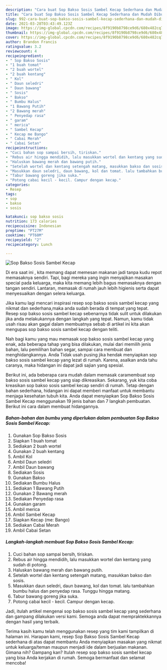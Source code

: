 ```yaml
---
description: "Cara buat Sop Bakso Sosis Sambel Kecap Sederhana dan Mudah Dibuat"
title: "Cara buat Sop Bakso Sosis Sambel Kecap Sederhana dan Mudah Dibuat"
slug: 992-cara-buat-sop-bakso-sosis-sambel-kecap-sederhana-dan-mudah-dibuat
date: 2021-03-28T03:43:49.123Z
image: https://img-global.cpcdn.com/recipes/8f9190b8798ce9d6/680x482cq70/sop-bakso-sosis-sambel-kecap-foto-resep-utama.jpg
thumbnail: https://img-global.cpcdn.com/recipes/8f9190b8798ce9d6/680x482cq70/sop-bakso-sosis-sambel-kecap-foto-resep-utama.jpg
cover: https://img-global.cpcdn.com/recipes/8f9190b8798ce9d6/680x482cq70/sop-bakso-sosis-sambel-kecap-foto-resep-utama.jpg
author: Brandon Francis
ratingvalue: 3.2
reviewcount: 4
recipeingredient:
- " Sop Bakso Sosis"
- "1 buah tomat"
- "2 buah wortel"
- "2 buah kentang"
- " Kol"
- " Daun seledri"
- " Daun bawang"
- " Sosis"
- " Bakso"
- " Bumbu Halus"
- "1 Bawang Putih"
- "2 Bawang merah"
- " Penyedap rasa"
- " garam"
- " merica"
- " Sambel Kecap"
- " Kecap me Bango"
- " Cabai Merah"
- " Cabai Setan"
recipeinstructions:
- "Cuci bahan sop sampai bersih, tiriskan."
- "Rebus air hingga mendidih, lalu masukkan wortel dan kentang yang sudah di potong."
- "Haluskan bawang merah dan bawang putih."
- "Setelah wortel dan kentang setengah matang, masukkan bakso dan sosis."
- "Masukkan daun seledri, daun bawang, kol dan tomat. lalu tambahkan bumbu halus dan penyedap rasa. Tunggu hingga matang."
- "Tabur bawang goreng jika suka."
- "Potong cabai kecil - kecil. Campur dengan kecap."
categories:
- Resep
tags:
- sop
- bakso
- sosis

katakunci: sop bakso sosis 
nutrition: 173 calories
recipecuisine: Indonesian
preptime: "PT27M"
cooktime: "PT60M"
recipeyield: "2"
recipecategory: Lunch

---
```



![Sop Bakso Sosis Sambel Kecap](https://img-global.cpcdn.com/recipes/8f9190b8798ce9d6/680x482cq70/sop-bakso-sosis-sambel-kecap-foto-resep-utama.jpg)

Di era  saat ini , kita memang dapat memesan makanan jadi tanpa kudu repot memasaknya sendiri. Tapi, bagi mereka yang ingin menyajikan masakan special pada keluarga, maka kita memang lebih bagus memasaknya dengan tangan sendiri. Lantaran, memasak di rumah jauh lebih higienis serta dapat menyesuaikan dengan selera keluarga.

Jika kamu lagi mencari inspirasi resep sop bakso sosis sambel kecap yang nikmat dan sederhana,maka anda sudah berada di tempat yang tepat. Resep sop bakso sosis sambel kecap  sebenarnya tidak sulit untuk dilakukan jika anda melakukannya dengan langkah yang tepat. Namun, kamu tidak usah risau akan gagal dalam membuatnya 
sebab di artikel ini kita akan mengupas sop bakso sosis sambel kecap dengan teliti.  



Nah bagi kamu yang mau memasak sop bakso sosis sambel kecap yang enak, ada beberapa tahap yang bisa dilakukan, mulai dari memilih jenis bahan, lalu pemilihan bahan segar, sampai cara membuat dan menghidangkannya. Anda Tidak usah pusing jika hendak menyiapkan sop bakso sosis sambel kecap yang lezat di rumah. Karena, asalkan anda  tahu caranya, maka hidangan ini dapat jadi sajian yang spesial.

Berikut ini, ada beberapa cara mudah dalam memasak caramembuat sop bakso sosis sambel kecap yang siap dikreasikan. Sekarang, yuk kita coba kreasikan sop bakso sosis sambel kecap sendiri di rumah. Tetap dengan bahan sederhana, hidangan ini dapat memberi manfaat untuk membantu menjaga kesehatan tubuh kita. Anda dapat menyiapkan Sop Bakso Sosis Sambel Kecap menggunakan 19 jenis bahan dan 7 langkah pembuatan. Berikut ini cara dalam membuat hidangannya.

<!--inarticleads1-->

##### Bahan-bahan dan bumbu yang diperlukan dalam pembuatan Sop Bakso Sosis Sambel Kecap:

1. Gunakan  Sop Bakso Sosis
1. Siapkan 1 buah tomat
1. Sediakan 2 buah wortel
1. Gunakan 2 buah kentang
1. Ambil  Kol
1. Ambil  Daun seledri
1. Ambil  Daun bawang
1. Sediakan  Sosis
1. Gunakan  Bakso
1. Sediakan  Bumbu Halus
1. Sediakan 1 Bawang Putih
1. Gunakan 2 Bawang merah
1. Sediakan  Penyedap rasa
1. Gunakan  garam
1. Ambil  merica
1. Ambil  Sambel Kecap
1. Siapkan  Kecap (me: Bango)
1. Sediakan  Cabai Merah
1. Ambil  Cabai Setan




<!--inarticleads2-->

##### Langkah-langkah membuat Sop Bakso Sosis Sambel Kecap:

1. Cuci bahan sop sampai bersih, tiriskan.
1. Rebus air hingga mendidih, lalu masukkan wortel dan kentang yang sudah di potong.
1. Haluskan bawang merah dan bawang putih.
1. Setelah wortel dan kentang setengah matang, masukkan bakso dan sosis.
1. Masukkan daun seledri, daun bawang, kol dan tomat. lalu tambahkan bumbu halus dan penyedap rasa. Tunggu hingga matang.
1. Tabur bawang goreng jika suka.
1. Potong cabai kecil - kecil. Campur dengan kecap.




Jadi, itulah artikel mengenai  sop bakso sosis sambel kecap  yang sederhana dan gampang dilakukan versi kami. Semoga anda dapat mempraktekkannya dengan hasil yang terbaik. 

Terima kasih kamu telah menggunakan resep yang tim kami tampilkan di halaman ini. Harapan kami, resep  Sop Bakso Sosis Sambel Kecap sederhana di atas dapat membantu Anda menyiapkan masakan yang nikmat untuk keluarga/teman maupun menjadi ide dalam berjualan makanan. Gimana nih? Gampang kan? Itulah resep sop bakso sosis sambel kecap yang bisa Anda kerjakan di rumah. Semoga bermanfaat dan selamat mencoba!

